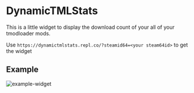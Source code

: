 # DynamicTMLStats
This is a little widget to display the download count of your all of your tmodloader mods.

Use `https://dynamictmlstats.repl.co/?steamid64=<your steam64id>` to get the widget

## Example
![example-widget](https://dynamictmlstats.repl.co/?steamid64=76561198278789341)
